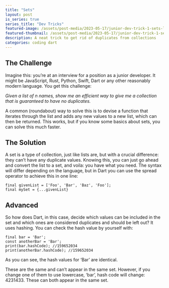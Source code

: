 ```yaml
---
title: "Sets"
layout: post
is_series: true
series_title: "Dev Tricks"
featured-image: /assets/post-media/2023-05-17/junior-dev-trick-1-sets-lg.jpg
featured-thumbnail: /assets/post-media/2023-05-17/junior-dev-trick-1-sets-sm.jpg
description: A neat trick to get rid of duplicates from collections
categories: coding dart
---
```


## The Challenge

Imagine this: you’re at an interview for a position as a junior developer. It might be JavaScript, Rust, Python, Swift, Dart or any other reasonably modern language. You get this challenge:

_Given a list of n names, show me an efficient way to give me a collection that is guaranteed to have no duplicates._

A common (roundabout) way to solve this is to devise a function that iterates through the list and adds any new values to a new list, which can then be returned. This works, but if you know some basics about sets, you can solve this much faster.

## The Solution

A set is a type of collection, just like lists are, but with a crucial difference: they can’t have any duplicate values. Knowing this, you can just go ahead and convert the list to a set, and voila: you have what you need. The syntax will differ depending on the language, but in Dart you can use the spread operator to achieve this in one line:

```
final givenList = ['Foo', 'Bar', 'Baz', 'Foo'];
final mySet = {...givenList}
```

## Advanced

So how does Dart, in this case, decide which values can be included in the set and which ones are considered duplicates and should be left out? It uses hashing. You can check the hash value by yourself with:

```
final bar = 'Bar';
const anotherBar = 'Bar';
print(bar.hashCode); //159652034
print(anotherBar.hashCode); //159652034
```

As you can see, the hash values for ‘Bar’ are identical.

These are the same and can’t appear in the same set. However, if you change one of them to use lowercase, ‘bar’, hash code will change: 4231433. These can both appear in the same set.
